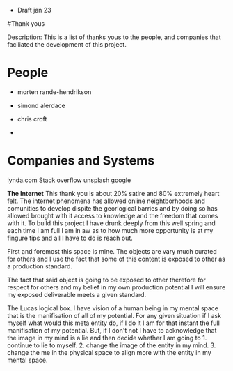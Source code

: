 - Draft jan 23

#Thank yous

Description: This is a list of thanks yous to the people, and companies that faciliated the development of this project.  

# People #
- morten rande-hendrikson
- simond alerdace
- chris croft

-


# Companies and Systems #

lynda.com
Stack overflow
unsplash
google

__The Internet__
This thank you is about 20% satire and 80% extremely heart felt. The internet phenomena has allowed online neightborhoods and comunities to develop dispite the georlogical barries and by doing so has allowed brought with it access to knowledge and the freedom that comes with it. To build this project I have drunk deeply from this well spring and each time I am full I am in aw as to how much more opportunity is at my fingure tips and all I have to do is reach out.   


First and foremost this space is mine. The objects are vary much curated for others and I use the fact that some of this content is exposed to other as a production standard.

The fact that said object is going to be exposed to other therefore for respect for others and my belief in my own production potential I will ensure my exposed deliverable meets a given standard.


The Lucas logical box. I have vision of a human being in my mental space that is the manifisation of all of my potential. For any given situation if I ask myself what would this meta entity do, if I do it I am for that instant the full manifisation of my potential. But, if I don't not I have to acknowledge that the image in my mind is a lie and then decide whether I am going to 1. continue to lie to myself. 2. change the image of the entity in my mind. 3. change the me in the physical space to align more with the entity in my mental space.

